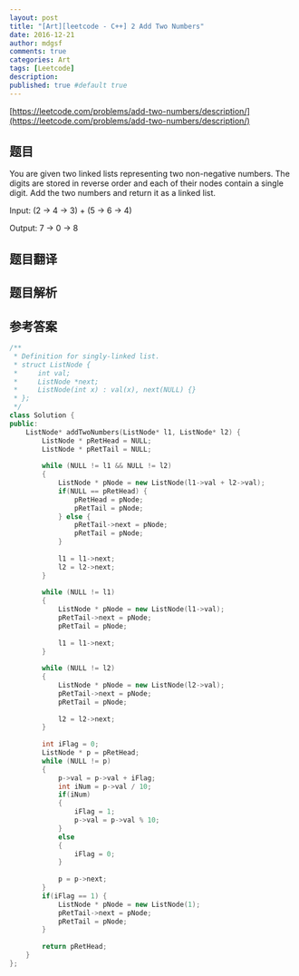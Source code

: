 ```yaml
---
layout: post
title: "[Art][leetcode - C++] 2 Add Two Numbers"
date: 2016-12-21
author: mdgsf
comments: true
categories: Art
tags: [Leetcode]
description:
published: true #default true
---
```


[https://leetcode.com/problems/add-two-numbers/description/](https://leetcode.com/problems/add-two-numbers/description/)

## 题目

You are given two linked lists representing two non-negative numbers. 
The digits are stored in reverse order and each of their nodes contain a single digit. 
Add the two numbers and return it as a linked list.

Input: (2 -> 4 -> 3) + (5 -> 6 -> 4)

Output: 7 -> 0 -> 8

## 题目翻译

## 题目解析

## 参考答案

```cpp
/**
 * Definition for singly-linked list.
 * struct ListNode {
 *     int val;
 *     ListNode *next;
 *     ListNode(int x) : val(x), next(NULL) {}
 * };
 */
class Solution {
public:
    ListNode* addTwoNumbers(ListNode* l1, ListNode* l2) {
        ListNode * pRetHead = NULL;
        ListNode * pRetTail = NULL;
        
        while (NULL != l1 && NULL != l2)
        {
            ListNode * pNode = new ListNode(l1->val + l2->val);
            if(NULL == pRetHead) {
                pRetHead = pNode;
                pRetTail = pNode;
            } else {
                pRetTail->next = pNode;
                pRetTail = pNode;
            }
            
            l1 = l1->next;
            l2 = l2->next;
        }
        
        while (NULL != l1) 
        {
            ListNode * pNode = new ListNode(l1->val);
            pRetTail->next = pNode;
            pRetTail = pNode;
            
            l1 = l1->next;
        }
        
        while (NULL != l2) 
        {
            ListNode * pNode = new ListNode(l2->val);
            pRetTail->next = pNode;
            pRetTail = pNode;
            
            l2 = l2->next;
        }
        
        int iFlag = 0;
        ListNode * p = pRetHead;
        while (NULL != p)
        {
            p->val = p->val + iFlag;
            int iNum = p->val / 10;
            if(iNum)
            {
                iFlag = 1;
                p->val = p->val % 10;
            } 
            else
            {
                iFlag = 0;
            }
            
            p = p->next;
        }
        if(iFlag == 1) {
            ListNode * pNode = new ListNode(1);
            pRetTail->next = pNode;
            pRetTail = pNode;
        }
        
        return pRetHead;
    }
};
```
